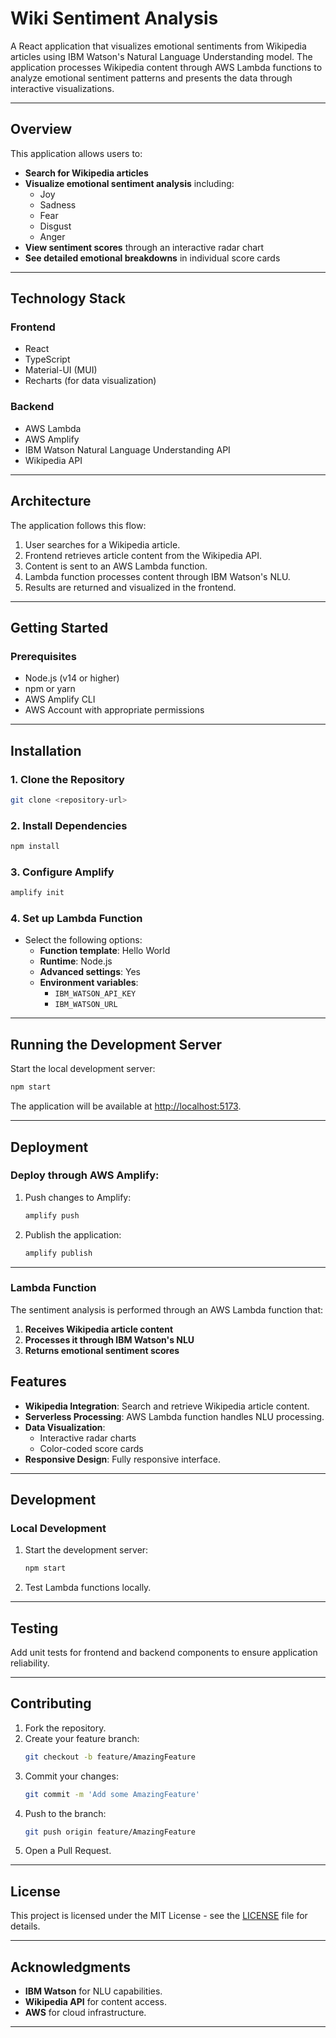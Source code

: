 # Wiki Sentiment Analysis

A React application that visualizes emotional sentiments from Wikipedia articles using IBM Watson's Natural Language Understanding model. The application processes Wikipedia content through AWS Lambda functions to analyze emotional sentiment patterns and presents the data through interactive visualizations.

---

## Overview

This application allows users to:
- **Search for Wikipedia articles**
- **Visualize emotional sentiment analysis** including:
  - Joy
  - Sadness
  - Fear
  - Disgust
  - Anger
- **View sentiment scores** through an interactive radar chart
- **See detailed emotional breakdowns** in individual score cards

---

## Technology Stack

### **Frontend**
- React
- TypeScript
- Material-UI (MUI)
- Recharts (for data visualization)

### **Backend**
- AWS Lambda
- AWS Amplify
- IBM Watson Natural Language Understanding API
- Wikipedia API

---

## Architecture

The application follows this flow:
1. User searches for a Wikipedia article.
2. Frontend retrieves article content from the Wikipedia API.
3. Content is sent to an AWS Lambda function.
4. Lambda function processes content through IBM Watson's NLU.
5. Results are returned and visualized in the frontend.

---

## Getting Started

### Prerequisites
- Node.js (v14 or higher)
- npm or yarn
- AWS Amplify CLI
- AWS Account with appropriate permissions

---

## Installation

### 1. Clone the Repository
```bash
git clone <repository-url>
```

### 2. Install Dependencies
```bash
npm install
```

### 3. Configure Amplify
```bash
amplify init
```

### 4. Set up Lambda Function
- Select the following options:
  - **Function template**: Hello World
  - **Runtime**: Node.js
  - **Advanced settings**: Yes
  - **Environment variables**:
    - `IBM_WATSON_API_KEY`
    - `IBM_WATSON_URL`

---

## Running the Development Server

Start the local development server:
```bash
npm start
```

The application will be available at [http://localhost:5173](http://localhost:5173).

---

## Deployment

### Deploy through AWS Amplify:
1. Push changes to Amplify:
   ```bash
   amplify push
   ```
2. Publish the application:
   ```bash
   amplify publish
   ```

---

### **Lambda Function**
The sentiment analysis is performed through an AWS Lambda function that:
1. **Receives Wikipedia article content**
2. **Processes it through IBM Watson's NLU**
3. **Returns emotional sentiment scores**


## Features

- **Wikipedia Integration**: Search and retrieve Wikipedia article content.
- **Serverless Processing**: AWS Lambda function handles NLU processing.
- **Data Visualization**:
  - Interactive radar charts
  - Color-coded score cards
- **Responsive Design**: Fully responsive interface.

---

## Development

### **Local Development**
1. Start the development server:
   ```bash
   npm start
   ```
2. Test Lambda functions locally.

---

## Testing

Add unit tests for frontend and backend components to ensure application reliability.

---

## Contributing

1. Fork the repository.
2. Create your feature branch:
   ```bash
   git checkout -b feature/AmazingFeature
   ```
3. Commit your changes:
   ```bash
   git commit -m 'Add some AmazingFeature'
   ```
4. Push to the branch:
   ```bash
   git push origin feature/AmazingFeature
   ```
5. Open a Pull Request.

---

## License

This project is licensed under the MIT License - see the [LICENSE](LICENSE) file for details.

---

## Acknowledgments

- **IBM Watson** for NLU capabilities.
- **Wikipedia API** for content access.
- **AWS** for cloud infrastructure.

---
